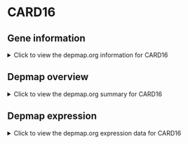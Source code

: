 <h1>CARD16</h1>

<h2>Gene information</h2>
<details>
  <summary>Click to view the depmap.org information for CARD16</summary>
  <iframe src="https://depmap.org/portal/gene/CARD16?tab=about" style="border:none;width:100%;height:800px"></iframe>
</details>

<h2>Depmap overview</h2>
<details>
  <summary>Click to view the depmap.org summary for CARD16</summary>
  <iframe src="https://depmap.org/portal/gene/CARD16?tab=overview" style="border:none;width:100%;height:800px"></iframe>
</details>

<h2>Depmap expression</h2>
<details>
  <summary>Click to view the depmap.org expression data for CARD16</summary>
  <iframe src="https://depmap.org/portal/gene/CARD16?tab=characterization" style="border:none;width:100%;height:800px"></iframe>
</details>


<!--
<h2>Reactome Pathway diagram</h2>
<details>
  <summary>Click to view Reactome pathway for CARD16</summary>
  PNAME
</details>
-->


